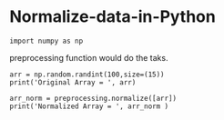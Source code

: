 # Normalize-data-in-Python

```from sklearn import preprocessing
import numpy as np 
```
preprocessing function would do the taks.

```
arr = np.random.randint(100,size=(15))
print('Original Array = ', arr)

arr_norm = preprocessing.normalize([arr])
print('Normalized Array = ', arr_norm )
```

